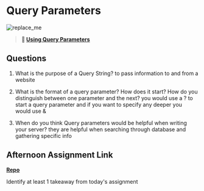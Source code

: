 # Query Parameters

![replace_me](https://codeworks.blob.core.windows.net/public/assets/img/illustrations/placeholder.svg)

> **📖 [Using Query Parameters](https://codeworksacademy.com/fs-student-guide/resources/wk5/01-Query-Parameters)**

## Questions

1. What is the purpose of a Query String?
to pass information to and from a website

2. What is the format of a query parameter? How does it start? How do you distinguish between one parameter and the next? you would use a ? to start a query parameter and if you want to specify any deeper you would use &

3. When do you think Query parameters would be helpful when writing your server? they are helpful when searching  through database and gathering specific info

## Afternoon Assignment Link

**[Repo](https://github.com/calvinthurst/burgerShack)**

Identify at least 1 takeaway from today's assignment
